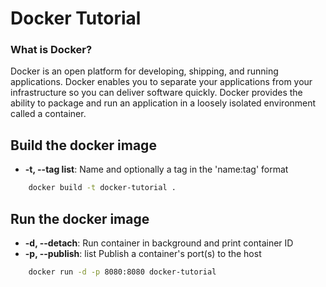 # Docker Tutorial

### What is Docker?
Docker is an open platform for developing, shipping, and running applications. Docker enables you to separate your applications from your infrastructure so you can deliver software quickly. Docker provides the ability to package and run an application in a loosely isolated environment called a container.

## Build the docker image
- **-t, --tag list**: Name and optionally a tag in the 'name:tag' format
```bash
    docker build -t docker-tutorial .
```

## Run the docker image
- **-d, --detach**: Run container in background and print container ID
- **-p, --publish**: list Publish a container's port(s) to the host
```bash
    docker run -d -p 8080:8080 docker-tutorial
```
